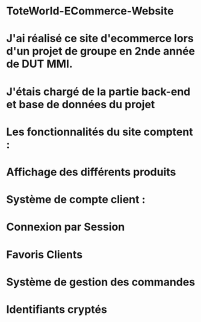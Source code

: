 # ToteWorld-ECommerce-Website
# J'ai réalisé ce site d'ecommerce lors d'un projet de groupe en 2nde année de DUT MMI.
# J'étais chargé de la partie back-end et base de données du projet
# Les fonctionnalités du site comptent :
#   Affichage des différents produits
#   Système de compte client : 
#     Connexion par Session
#     Favoris Clients
#   Système de gestion des commandes
#   Identifiants cryptés
#
#
#
#
#
#
#
#
#
#
#
#
#

